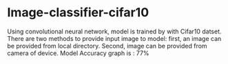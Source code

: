# Image-classifier-cifar10
Using convolutional neural network, model is trained by with Cifar10 datset.
There are two methods to provide input image to model: first, an image can be provided from local directory. Second, image can be provided from camera of device.
Model Accuracy graph is : 77%
